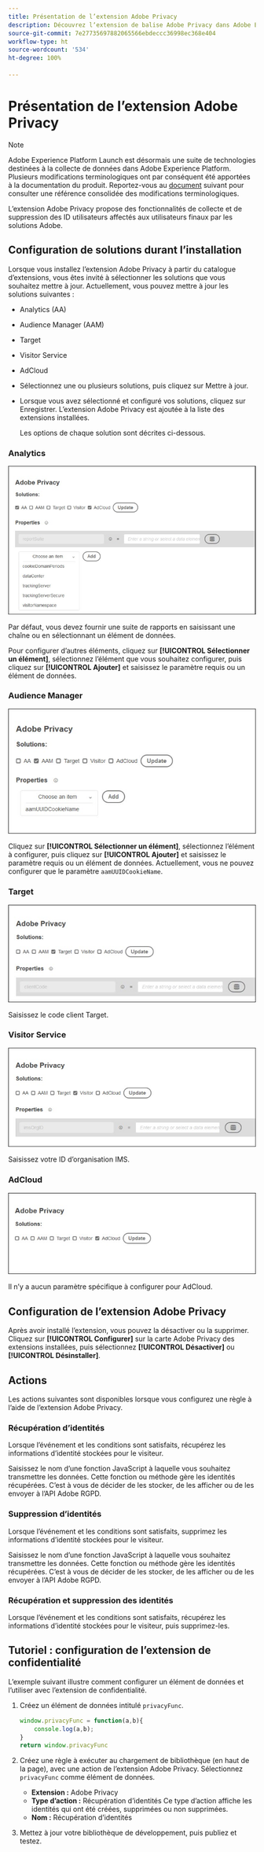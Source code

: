 ```yaml
---
title: Présentation de l’extension Adobe Privacy
description: Découvrez lʼextension de balise Adobe Privacy dans Adobe Experience Platform.
source-git-commit: 7e27735697882065566ebdeccc36998ec368e404
workflow-type: ht
source-wordcount: '534'
ht-degree: 100%

---
```


# Présentation de l’extension Adobe Privacy

>[!NOTE]
>
>Adobe Experience Platform Launch est désormais une suite de technologies destinées à la collecte de données dans Adobe Experience Platform. Plusieurs modifications terminologiques ont par conséquent été apportées à la documentation du produit. Reportez-vous au [document](../../../term-updates.md) suivant pour consulter une référence consolidée des modifications terminologiques.

L’extension Adobe Privacy propose des fonctionnalités de collecte et de suppression des ID utilisateurs affectés aux utilisateurs finaux par les solutions Adobe.

## Configuration de solutions durant l’installation

Lorsque vous installez l’extension Adobe Privacy à partir du catalogue d’extensions, vous êtes invité à sélectionner les solutions que vous souhaitez mettre à jour. Actuellement, vous pouvez mettre à jour les solutions suivantes :

* Analytics (AA)
* Audience Manager (AAM)
* Target
* Visitor Service
* AdCloud
* Sélectionnez une ou plusieurs solutions, puis cliquez sur Mettre à jour.
* Lorsque vous avez sélectionné et configuré vos solutions, cliquez sur Enregistrer. L’extension Adobe Privacy est ajoutée à la liste des extensions installées.

   Les options de chaque solution sont décrites ci-dessous.

### Analytics

![](../../../images/ext-privacy-aa.jpg)

Par défaut, vous devez fournir une suite de rapports en saisissant une chaîne ou en sélectionnant un élément de données.

Pour configurer dʼautres éléments, cliquez sur **[!UICONTROL Sélectionner un élément]**, sélectionnez lʼélément que vous souhaitez configurer, puis cliquez sur **[!UICONTROL Ajouter]** et saisissez le paramètre requis ou un élément de données.

### Audience Manager

![](../../../images/ext-privacy-aam.jpg)

Cliquez sur **[!UICONTROL Sélectionner un élément]**, sélectionnez lʼélément à configurer, puis cliquez sur **[!UICONTROL Ajouter]** et saisissez le paramètre requis ou un élément de données. Actuellement, vous ne pouvez configurer que le paramètre `aamUUIDCookieName`.

### Target

![](../../../images/ext-privacy-target.jpg)

Saisissez le code client Target.

### Visitor Service

![](../../../images/ext-privacy-visitor.jpg)

Saisissez votre ID d’organisation IMS.

### AdCloud

![](../../../images/ext-privacy-adcloud.jpg)

Il n’y a aucun paramètre spécifique à configurer pour AdCloud.

## Configuration de l’extension Adobe Privacy

Après avoir installé l’extension, vous pouvez la désactiver ou la supprimer. Cliquez sur **[!UICONTROL Configurer]** sur la carte Adobe Privacy des extensions installées, puis sélectionnez **[!UICONTROL Désactiver]** ou **[!UICONTROL Désinstaller]**.

## Actions

Les actions suivantes sont disponibles lorsque vous configurez une règle à l’aide de l’extension Adobe Privacy.

### Récupération d’identités

Lorsque l’événement et les conditions sont satisfaits, récupérez les informations d’identité stockées pour le visiteur.

Saisissez le nom d’une fonction JavaScript à laquelle vous souhaitez transmettre les données. Cette fonction ou méthode gère les identités récupérées. C’est à vous de décider de les stocker, de les afficher ou de les envoyer à l’API Adobe RGPD.

### Suppression d’identités

Lorsque l’événement et les conditions sont satisfaits, supprimez les informations d’identité stockées pour le visiteur.

Saisissez le nom d’une fonction JavaScript à laquelle vous souhaitez transmettre les données. Cette fonction ou méthode gère les identités récupérées. C’est à vous de décider de les stocker, de les afficher ou de les envoyer à l’API Adobe RGPD.

### Récupération et suppression des identités

Lorsque l’événement et les conditions sont satisfaits, récupérez les informations d’identité stockées pour le visiteur, puis supprimez-les.

## Tutoriel : configuration de l’extension de confidentialité

L’exemple suivant illustre comment configurer un élément de données et l’utiliser avec l’extension de confidentialité.

1. Créez un élément de données intitulé `privacyFunc`.

   ```JavaScript
   window.privacyFunc = function(a,b){
       console.log(a,b);
   }
   return window.privacyFunc
   ```

1. Créez une règle à exécuter au chargement de bibliothèque (en haut de la page), avec une action de l’extension Adobe Privacy. Sélectionnez `privacyFunc` comme élément de données.

   * **Extension :** Adobe Privacy
   * **Type d’action :** Récupération d’identités
Ce type d’action affiche les identités qui ont été créées, supprimées ou non supprimées.
   * **Nom :** Récupération d’identités

1. Mettez à jour votre bibliothèque de développement, puis publiez et testez.
